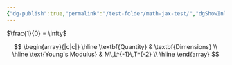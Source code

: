 ```yaml
---
{"dg-publish":true,"permalink":"/test-folder/math-jax-test/","dgShowInlineTitle":"true","noteIcon":""}
---
```


$\frac{1}{0} = \infty$

$$
\begin{array}{|c|c|}
\hline
\textbf{Quantity}       & \textbf{Dimensions}    \\
\hline
\text{Young's Modulus}  & M\,L^{-1}\,T^{-2}    \\
\hline
\end{array}
$$



